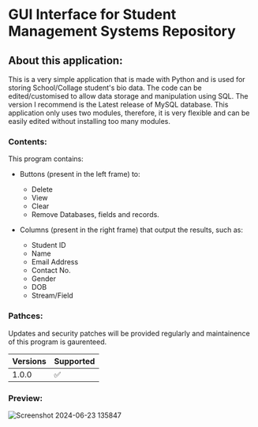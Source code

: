 # GUI Interface for Student Management Systems Repository

## About this application:

This is a very simple application that is made with Python and is used for storing School/Collage student's bio data. The code can be edited/customised to allow data storage and manipulation using SQL. The version I recommend is the Latest release of MySQL database. This application only uses two modules, therefore, it is very flexible and can be easily edited without installing too many modules.

### Contents:

This program contains:

- Buttons (present in the left frame) to:
  - Delete
  - View
  - Clear
  - Remove Databases, fields and records.

- Columns (present in the right frame) that output the results, such as: 

  - Student ID
  - Name
  - Email Address
  - Contact No.
  - Gender
  - DOB
  - Stream/Field

### Pathces:

Updates and security patches will be provided regularly and maintainence of this program is gaurenteed.

| Versions | Supported          |
| -------  | ------------------ |
| 1.0.0    | :white_check_mark: |

### Preview:

![Screenshot 2024-06-23 135847](https://github.com/TBTS-pvt-ltd-2011/GUI_Interface_for_StudentManagementSystems.py/assets/135034771/027c0b65-675b-42f2-b45a-86724e7d71dc)
